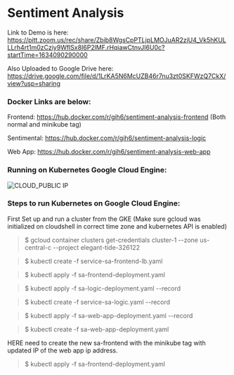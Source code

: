 
# Sentiment Analysis

Link to Demo is here: https://pitt.zoom.us/rec/share/Zbib8WgsCpPTLjpLMOJuAR2zjU4_Vk5hKULLLrh4rt1m0zCziy9WflSx8I6P2lMF.rHqiawCtnvJI6U0c?startTime=1634090290000


Also Uploaded to Google Drive here: https://drive.google.com/file/d/1LrKA5N6McUZB46r7nu3zt0SKFWzQ7CkX/view?usp=sharing

### Docker Links are below: 

Frontend: https://hub.docker.com/r/gih6/sentiment-analysis-frontend (Both normal and minikube tag)

Sentimental: https://hub.docker.com/r/gih6/sentiment-analysis-logic 

Web App: https://hub.docker.com/r/gih6/sentiment-analysis-web-app 

### Running on Kubernetes Google Cloud Engine:

![CLOUD_PUBLIC IP](https://user-images.githubusercontent.com/54678622/137013074-6a94414d-4ee3-4414-b48d-9436f73377a2.PNG)


### Steps to run Kubernetes on Google Cloud Engine:

First Set up and run a cluster from the GKE (Make sure gcloud was initialized on cloudshell in correct time zone and kubernetes API is enabled)

>$ gcloud container clusters get-credentials cluster-1 --zone us-central-c --project elegant-tide-326122

>$ kubectl create -f service-sa-frontend-lb.yaml

>$ kubectl apply -f sa-frontend-deployment.yaml

>$ kubectl apply -f sa-logic-deployment.yaml --record

>$ kubectl create -f service-sa-logic.yaml --record

>$ kubectl apply -f sa-web-app-deployment.yaml --record

>$ kubectl create -f sa-web-app-deployment.yaml

HERE need to create the new sa-frontend with the minikube tag with updated IP of the web app ip address.

>$ kubectl apply -f sa-frontend-deployment.yaml




